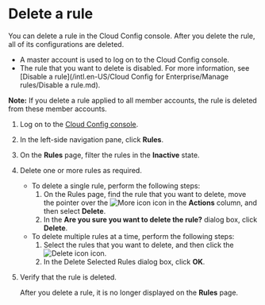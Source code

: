 # Delete a rule

You can delete a rule in the Cloud Config console. After you delete the rule, all of its configurations are deleted.

-   A master account is used to log on to the Cloud Config console.
-   The rule that you want to delete is disabled. For more information, see [Disable a rule](/intl.en-US/Cloud Config for Enterprise/Manage rules/Disable a rule.md).

**Note:** If you delete a rule applied to all member accounts, the rule is deleted from these member accounts.

1.  Log on to the [Cloud Config console](https://config.console.aliyun.com).

2.  In the left-side navigation pane, click **Rules**.

3.  On the **Rules** page, filter the rules in the **Inactive** state.

4.  Delete one or more rules as required.

    -   To delete a single rule, perform the following steps:
        1.  On the Rules page, find the rule that you want to delete, move the pointer over the ![More icon](https://static-aliyun-doc.oss-accelerate.aliyuncs.com/assets/img/en-US/3060019951/p93049.png) icon in the **Actions** column, and then select **Delete**.
        2.  In the **Are you sure you want to delete the rule?** dialog box, click **Delete**.
    -   To delete multiple rules at a time, perform the following steps:
        1.  Select the rules that you want to delete, and then click the ![Delete icon](https://static-aliyun-doc.oss-accelerate.aliyuncs.com/assets/img/en-US/3471333061/p170205.png) icon.
        2.  In the Delete Selected Rules dialog box, click **OK**.
5.  Verify that the rule is deleted.

    After you delete a rule, it is no longer displayed on the **Rules** page.


